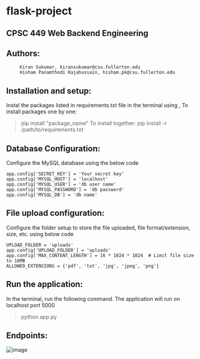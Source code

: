 # flask-project

## CPSC 449 Web Backend Engineering 

## Authors: 
         Kiran Sukumar, kiransukumar@csu.fullerton.edu
         Hisham Panamthodi Kajahussain, hisham.pk@csu.fullerton.edu

## Installation and setup:
Instal the packages listed in requirements.txt file in the terminal using , 
To install packages one by one:
> pip install "package_name"
To install together:
> pip install -r /path/to/requirements.txt

## Database Configuration:
Configure the MySQL database using the below code
```
app.config['SECRET_KEY'] = 'Your secret key'
app.config['MYSQL_HOST'] = 'localhost'
app.config['MYSQL_USER'] = 'db user name'
app.config['MYSQL_PASSWORD'] = 'db password'
app.config['MYSQL_DB'] = 'db name'
```
## File upload configuration:
Configure the folder setup to store the file uploaded, file format/extension, size, etc. using below code
```
UPLOAD_FOLDER = 'uploads'
app.config['UPLOAD_FOLDER'] = 'uploads'
app.config['MAX_CONTENT_LENGTH'] = 16 * 1024 * 1024  # Limit file size to 16MB
ALLOWED_EXTENSIONS = {'pdf', 'txt', 'jpg', 'jpeg', 'png'}
```
## Run the application:
In the terminal, run the following command. The application will run on localhost port 5000
> python app.py


## Endpoints:
![image](https://github.com/user-attachments/assets/8b022f7b-fb2d-400f-a52c-9abfadf9e16d)


